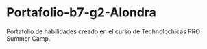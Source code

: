 # Portafolio-b7-g2-Alondra
Portafolio de habilidades creado en el curso de Technolochicas PRO Summer Camp.
